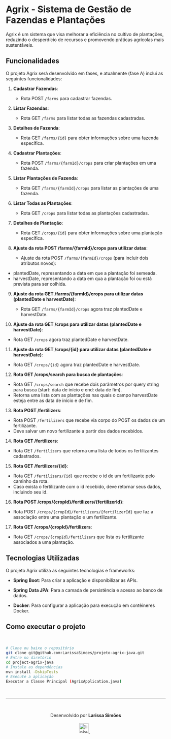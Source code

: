 # Agrix - Sistema de Gestão de Fazendas e Plantações

Agrix é um sistema que visa melhorar a eficiência no cultivo de plantações, reduzindo o desperdício de recursos e promovendo práticas agrícolas mais sustentáveis.

## Funcionalidades

O projeto Agrix será desenvolvido em fases, e atualmente (fase A) inclui as seguintes funcionalidades:

1. **Cadastrar Fazendas**:
   - Rota POST `/farms` para cadastrar fazendas.

2. **Listar Fazendas**:
   - Rota GET `/farms` para listar todas as fazendas cadastradas.

3. **Detalhes de Fazenda**:
   - Rota GET `/farms/{id}` para obter informações sobre uma fazenda específica.

4. **Cadastrar Plantações**:
   - Rota POST `/farms/{farmId}/crops` para criar plantações em uma fazenda.

5. **Listar Plantações de Fazenda**:
   - Rota GET `/farms/{farmId}/crops` para listar as plantações de uma fazenda.

6. **Listar Todas as Plantações**:
   - Rota GET `/crops` para listar todas as plantações cadastradas.

7. **Detalhes de Plantação**:
   - Rota GET `/crops/{id}` para obter informações sobre uma plantação específica.

8. **Ajuste da rota POST /farms/{farmId}/crops para utilizar datas**:
   - Ajuste da rota POST `/farms/{farmId}/crops` (para incluir dois atributos novos):
- plantedDate, representando a data em que a plantação foi semeada.
- harvestDate, representando a data em qua a plantação foi ou está prevista para ser colhida.

9. **Ajuste da rota GET /farms/{farmId}/crops para utilizar datas (plantedDate e harvestDate)**:
   - Rota GET `/farms/{farmId}/crops` agora traz plantedDate e harvestDate. 

10. **Ajuste da rota GET /crops para utilizar datas (plantedDate e harvestDate)**:
   - Rota GET `/crops` agora traz plantedDate e harvestDate.

11. **Ajuste da rota GET /crops/{id} para utilizar datas (plantedDate e harvestDate)**:
   - Rota GET `/crops/{id}` agora traz plantedDate e harvestDate.

12. **Rota GET /crops/search para busca de plantações**:
   - Rota GET `/crops/search` que recebe dois parâmetros por query string para busca (start: data de início e end: data de fim).
   - Retorna uma lista com as plantações nas quais o campo harvestDate esteja entre as data de início e de fim.

13. **Rota POST /fertilizers**:
   - Rota POST `/fertilizers` que recebe via corpo do POST os dados de um fertilizante.
   - Deve salvar um novo fertilizante a partir dos dados recebidos.

14. **Rota GET /fertilizers**:
   - Rota GET `/fertilizers` que retorna uma lista de todos os fertilizantes cadastrados.

15. **Rota GET /fertilizers/{id}**:
   - Rota GET `/fertilizers/{id}`  que recebe o id de um fertilizante pelo caminho da rota.
   - Caso exista o fertilizante com o id recebido, deve retornar seus dados, incluindo seu id.

16. **Rota POST /crops/{cropId}/fertilizers/{fertilizerId}**:
   - Rota POST `/crops/{cropId}/fertilizers/{fertilizerId}` que faz a associação entre uma plantação e um fertilizante.

17. **Rota GET /crops/{cropId}/fertilizers**:
   - Rota GET `/crops/{cropId}/fertilizers` que lista os fertilizante associados a uma plantação.



## Tecnologias Utilizadas

O projeto Agrix utiliza as seguintes tecnologias e frameworks:

- **Spring Boot**: Para criar a aplicação e disponibilizar as APIs.

- **Spring Data JPA**: Para a camada de persistência e acesso ao banco de dados.

- **Docker**: Para configurar a aplicação para execução em contêineres Docker.

## Como executar o projeto

<br/>

```bash
# Clone ou baixe o repositório
git clone git@github.com:LarissaSimoes/projeto-agrix-java.git
# Entre no diretório
cd project-agrix-java
# Instale as dependências
mvn install -DskipTests
# Execute a aplicação
Executar a Classe Principal (AgrixApplication.java)
```

<br /><hr /><br />

<p align='center'>
  Desenvolvido por <b>Larissa Simões</b>
  <br/><br/>

  <a href="https://www.linkedin.com/in/dev-larissa-carneiro-simoes/">
    <img alt="linkedIn" height="30px" src="https://i.imgur.com/TQRXxhT.png" />
  </a>
  &nbsp;&nbsp;
</p>

